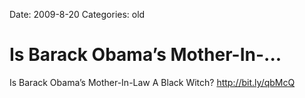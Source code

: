 Date: 2009-8-20
Categories: old

# Is Barack Obama’s Mother-In-...

Is Barack Obama’s Mother-In-Law A Black Witch? <a href="http://bit.ly/qbMcQ" rel="nofollow">http://bit.ly/qbMcQ</a>
